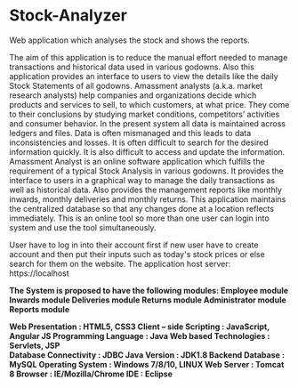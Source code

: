 # Stock-Analyzer
Web application which analyses the stock and shows the reports.

The aim of this application is to reduce the manual effort needed to manage transactions and historical data used in various godowns. Also this application provides an interface to users to view the details like the daily Stock Statements of all godowns. 
Amassment analysts (a.k.a. market research analysts) help companies and organizations decide which products and services to sell, to which customers, at what price. They come to their conclusions by studying market conditions, competitors’ activities and consumer behavior.
In the present system all data is maintained across ledgers and files. Data is often mismanaged and this leads to data inconsistencies and losses. It is often difficult to search for the desired information quickly. It is also difficult to access and update the information.
Amassment Analyst is an online software application which fulfills the requirement of a typical Stock Analysis in various godowns. It provides the interface to users in a graphical way to manage the daily transactions as well as historical data. Also provides the management 
reports like monthly inwards, monthly deliveries and monthly returns. This application maintains the centralized database so that any changes done at a location reflects immediately. This is an online tool so more than one user can login into system and use the tool simultaneously.

User have to log in into their account first if new user have to create account and then put their inputs such as today's stock prices or else search for them on the website.
The application host server: https://localhost

**The System is proposed to have the following modules: 
Employee module
Inwards module
Deliveries module
Returns module
Administrator module
Reports module**

**Web Presentation	               :	HTML5, CSS3 
Client – side Scripting	   :	JavaScript, Angular JS
Programming Language        :	Java
Web based Technologies       :	Servlets, JSP  
Database Connectivity 	   : 	JDBC
Java Version		   :	JDK1.8
Backend Database	               :	MySQL
Operating System	               :	Windows 7/8/10, LINUX
Web Server		               : 	Tomcat 8
Browser			   :	IE/Mozilla/Chrome
IDE			               :	Eclipse**

